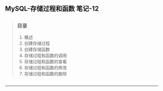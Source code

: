 ## MySQL-存储过程和函数 笔记-12

> ##
> ### 目录
> 1. 概述
> 2. 创建存储过程
> 3. 创建存储函数
> 4. 存储过程和函数的调用
> 5. 存储过程和函数的查看
> 6. 存储过程和函数的修改
> 7. 存储过程和函数的删除
> ##

---